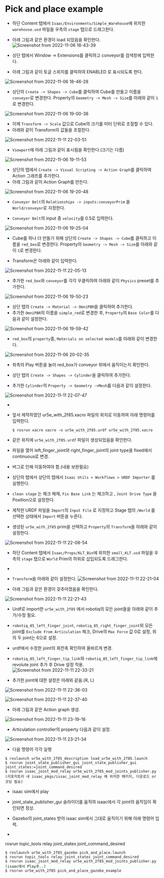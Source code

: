 # Pick and place example
- 하단 Content 탭에서 `Isaac/Environments/Simple_Warehouse`에 위치한 `warehouse.usd` 파일을 우측의 `stage` 탭으로 드래그한다.

- 아래 그림과 같은 환경이 load 되었음을 확인한다.
![Screenshot from 2022-11-06 18-43-39](https://user-images.githubusercontent.com/60342784/200164020-11854545-5aac-47b9-9daa-49a5e41355b9.png)

- 상단 탭에서 Window -> Extensions를 클릭하고 conveyor를 검색창에 입력한다.
- 아래 그림과 같이 토글 스위치를 클릭하여 ENABLED 로 표시되도록 한다.

![Screenshot from 2022-11-06 18-46-28](https://user-images.githubusercontent.com/60342784/200164109-5f0d6533-a215-480e-b814-5630ba2a04e9.png)

- 상단의 `Create -> Shapes -> Cube`를 클릭하여 Cube를 만들고 이름을 `conveyor`로 변경한다. Property의 `Geometry -> Mesh -> Size`를 아래와 같이 `1`로 변경한다.

![Screenshot from 2022-11-06 19-00-38](https://user-images.githubusercontent.com/60342784/200164633-2ce53aa0-548b-45dc-9c36-b3ea3e37990f.png)

- 이제 `Transform -> Scale` 값으로 Cube의 크기를 미터 단위로 조절할 수 있다.
- 아래와 같이 Transform의 값들을 조절한다.

![Screenshot from 2022-11-11 22-03-51](https://user-images.githubusercontent.com/60342784/201346137-3ff1d2db-2e50-4a78-9958-2df103f6a6dd.png)


- `Viewport`에 아래 그림과 같이 표시됨을 확인한다.(크기는 다름)

![Screenshot from 2022-11-06 19-11-53](https://user-images.githubusercontent.com/60342784/200165112-503c424e-82b8-47a9-8aed-d3e227e17358.png)

- 상단의 탭에서 `Create -> Visual Scripting -> Action Graph`를 클릭하여 Action 그래프를 추가한다.
- 아래 그림과 같이 Action Graph를 만든다.

![Screenshot from 2022-11-06 19-20-48](https://user-images.githubusercontent.com/60342784/200165438-04460a5b-7d3b-4297-8129-0330e31f7c18.png)

- `Conveyor Belt`의 `Relationships -> inputs:conveyorPrim` 을 `World/conveyor`로 지정한다. 

- `Conveyor Belt`의 input 중 `velocity`를 0.5로 입력한다.

![Screenshot from 2022-11-06 19-25-04](https://user-images.githubusercontent.com/60342784/200165603-a2e53ec8-7b00-4ff5-8306-ce31a1e385c4.png)

- Cube를 하나 더 만들기 위해 상단의 `Create -> Shapes -> Cube`를 클릭하고 이름을 `red_box`로 변경한다. Property의 `Geometry -> Mesh -> Size`를 아래와 같이 `1`로 변경한다.

- Transform은 아래와 같이 입력한다.

![Screenshot from 2022-11-11 22-05-13](https://user-images.githubusercontent.com/60342784/201346376-381c9575-3e8b-43bf-9a38-ccafdda06793.png)


- 추가한 `red_box`와 `conveyor`를 각각 우클릭하여 아래와 같이 `Physics` preset를 추가한다.

![Screenshot from 2022-11-06 19-50-23](https://user-images.githubusercontent.com/60342784/200166520-1d5cddab-33f7-4280-8864-5b7e6bf73040.png)

- 상단 탭의 `Create -> Material -> OmniPBR`을 클릭하여 추가한다.
- 추가한 `OmniPBR`의 이름을 `simple_red`로 변경한 후, `Property`의 `Base Color`를 다음과 같이 설정한다.

![Screenshot from 2022-11-06 19-59-42](https://user-images.githubusercontent.com/60342784/200166879-b5a3a29a-72e4-408b-bf3e-8a545faca986.png)

- `red_box`의 `property`중, `Materials on selected models`를 아래와 같이 변경한다.

![Screenshot from 2022-11-06 20-02-35](https://user-images.githubusercontent.com/60342784/200166997-4d30b250-1a26-4180-8444-f21d212b94d9.png)

- 좌측의 Play 버튼을 눌러 red_box가 conveyor 위에서 움직이는지 확인한다.

- 상단 탭의 `Create -> Shapes -> Cylinder`을 클릭하여 추가한다.
- 추가한 `Cylinder`의 `Property -> Geometry ->Mesh`를 다음과 같이 설정한다.

![Screenshot from 2022-11-11 22-07-47](https://user-images.githubusercontent.com/60342784/201346842-d1569bc3-0884-4eb9-b8db-482fd88981f0.png)

- 
- 앞서 제작하였던  ur5e_with_2f85.xacro 파일의 위치로 이동하여 아래 명령어를 입력한다.
	 ```
	$ rosrun xacro xacro -o ur5e_with_2f85.urdf ur5e_with_2f85.xacro
	```
- 같은 위치에 `ur5e_with_2f85.urdf` 파일이 생성되었음을 확인한다.
- 파일을 열어 left_finger_joint와 right_finger_joint의 joint type을 fixed에서 continuous로 변경.
- 버그로 인해 이동하여야 함.(내용 보완필요)
- 상단의 탭에서 상단의 탭에서  `Isaac Utils > Workflows > URDF Importer`  를 실행한다.

- `clean stage` 는 체크 해제, `Fix Base Link` 는 체크하고 , `Joint Drive Type` 을 Position으로 설정한다.

- 제작한 URDF 파일을 `Import`의 `Input File` 로 지정하고 Stage 탭의  `/World`  를 선택한 상태에서  `Import`  버튼을 누른다.
- 생성된 `ur5e_with_2f85` prim을 선택하고 `Property`의 `Transform`을 아래와 같이 설정한다.

![Screenshot from 2022-11-11 22-08-54](https://user-images.githubusercontent.com/60342784/201347038-7dc9c6c3-0125-4f5b-b502-0862348b48ca.png)

- 하단 Content 탭에서 `Isaac/Props/KLT_Bin`에 위치한 `small_KLT.usd` 파일을 우측의 `stage` 탭으로 `World` Prim의 하위로 삽입되도록 드래그한다.
- 
- `Transform`을 아래와 같이 설정한다.
 ![Screenshot from 2022-11-11 22-21-04](https://user-images.githubusercontent.com/60342784/201348901-57256d47-2a1e-4f69-ad03-3b9585eeb17b.png)

- 아래 그림과 같은 환경이 갖추어졌음을 확인한다.

![Screenshot from 2022-11-11 22-21-43](https://user-images.githubusercontent.com/60342784/201349003-7dbe28a8-4542-4169-bc4b-cc203b0db1e0.png)


- Urdf로 import한 `ur5e_with_2f85` 에서  robotiq의 모든 joint들을 아래와 같이 추가/수정 필요.
- `robotiq_85_left_finger_joint`, `robotiq_85_right_finger_joint`외 모든 joint를 `Exclude From Articulation` 체크, Drive의 `Max Force` 값 0로 설정, 위의 두 joint는 6으로 설정.
- urdf에서 수정한 joint의 회전축 확인하여 올바르게 변경.
- `robotiq_85_left_finger_tip_link`와 `robotiq_85_left_finger_tip_link`에 revolute joint 추가 후 Drive 설정 적용.
 ![Screenshot from 2022-11-11 22-33-21](https://user-images.githubusercontent.com/60342784/201351042-b08721ec-a038-4d45-9dd5-5772edcfb1ed.png)

- 추가한 joint에 대한 설정은 아래와 같음.(R, L)

![Screenshot from 2022-11-11 22-36-03](https://user-images.githubusercontent.com/60342784/201351415-cd7bc58b-8898-49ee-9b79-a914ed7318f1.png)

![Screenshot from 2022-11-11 22-37-40](https://user-images.githubusercontent.com/60342784/201351620-6fe3e96b-d47e-47fd-ad4d-ff4f3c03641f.png)

- 아래 그림과 같은 Action graph 생성.

![Screenshot from 2022-11-11 23-19-16](https://user-images.githubusercontent.com/60342784/201359011-ec752985-eb88-49f8-a539-848881d7e78e.png)

- Articulation controller의 property 다음과 같이 설정.

![Screenshot from 2022-11-11 23-21-34](https://user-images.githubusercontent.com/60342784/201359408-6a895f89-ee19-45eb-ac37-e649291431f7.png)

- 다음 명령어 각각 실행
```
$ roslaunch ur5e_with_2f85_description load_ur5e_with_2f85.launch
$ rosrun joint_state_publisher_gui joint_state_publisher_gui joint_states:=joint_command_desired
$ rosrun isaac_joint_mod_relay ur5e_with_2f85_mod_joints_publisher.py
(리포지토리 내 isaac_pkgs/issac_joint_mod_relay 에 위치한 패키지, 다운로드 or 코딩 필요)
```
- isaac sim에서 play
- joint_state_publisher_gui 슬라이더를 움직여 isaac에서 각 joint의 움직임이 확인되면 정상.

- Gazebo의 joint_states 받아 isaac sim에서 그대로 움직이기 위해 아래 명령어 입력.
- 
rosrun topic_tools relay joint_states joint_command_desired
```
$ roslaunch ur5e_with_2f85_gazebo pick_and_place.launch
$ rosrun topic_tools relay joint_states joint_command_desired
$ rosrun isaac_joint_mod_relay ur5e_with_2f85_mod_joints_publisher.py
(isaac에서 Play후..)
$ rosrun ur5e_with_2f85 pick_and_place_gazebo_example
```
<!--stackedit_data:
eyJoaXN0b3J5IjpbNTYyMDM4MDc5LDE0NTc5Mjc4MTIsLTE3ND
Y5MjI0NzcsMTYzMDUwODQsLTEzNDc5Mzk4MjEsLTkzODM4NDYz
NiwtMTc1NjQyODA5OSwtMTU4MzM0MTM3NCwtODk5Mzg0MDkwLC
00MTg5NzYyMTgsMjAxODA3MzcyNiwtMTQ5NjQzMDgzMCw2Nzgx
OTc3MDQsLTc4MTQzMTU1MSwyNzIzOTE3MjUsLTE3NTg4NzUwOT
MsNDkyMDcwMjg1XX0=
-->